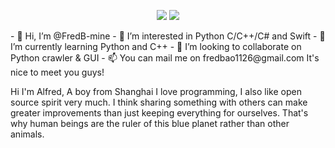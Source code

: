 <p align = "center">
  <img src = "https://github-readme-stats.vercel.app/api?username=FredB-mine&show_icons=true&theme=tokyonight&line_height=27">
  <img src = "https://github-readme-stats.vercel.app/api/top-langs/?username=FredB-mine&theme=radical">
</p>
- 👋 Hi, I’m @FredB-mine
- 👀 I’m interested in Python C/C++/C# and Swift
- 🌱 I’m currently learning Python and C++
- 💞️ I’m looking to collaborate on Python crawler & GUI
- 📫 You can mail me on fredbao1126@gmail.com
It's nice to meet you guys! 

Hi I'm Alfred, A boy from Shanghai
I love programming, I also like open source spirit very much. I think sharing something with others can make greater improvements than just keeping everything for ourselves. That's why human beings are the ruler of this blue planet rather than other animals.

<!---
FredB-mine/FredB-mine is a ✨ special ✨ repository because its `README.md` (this file) appears on your GitHub profile.
You can click the Preview link to take a look at your changes.
--->
